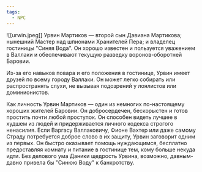 ```yaml
---
tags:
  - NPC
---
```

![[urwin.jpeg]]
Урвин Мартиков — второй сын Давиана Мартикова; нынешний Мастер над шпионами Хранителей Пера; и владелец гостиницы "Синяя Вода". Он хорошо известен и пользуется уважением в Валлаки и обеспечивают текущую разведку воронов-оборотней Баровии.

Из-за его навыков повара и его положения в гостинице, Урвин имеет друзей по всему городу Валлаки. Он может легко собирать или распространять слухи, не вызывая подозрений у лоялистов или доминионистов.

Как личность Урвин Мартиков — один из немногих по-настоящему хороших жителей Баровии. Он добросердечен, бескорыстен и готов простить почти любой проступок. Он способен видеть лучшее в худшем из людей и придерживается личного кодекса строгого ненасилия. Если Варгасу Валлаковичу, Фионе Вахтер или даже самому Страду потребуется доброе слово в их защиту, Урвин заговорит одним из первых. Он быстро оказывает помощь нуждающимся, бесплатно предоставляя комнату и питание в гостинице тем, кому больше некуда идти. Без делового ума Даники щедрость Урвина, возможно, давным-давно привела бы "Синюю Воду" к банкротству.